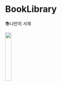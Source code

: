 # BookLibrary
📚나만의 서재

<img src="https://user-images.githubusercontent.com/39892463/71587027-861a9d00-2b5f-11ea-93cb-802fe2bd7849.png" width="20%"/>

